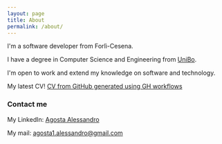 ```yaml
---
layout: page
title: About
permalink: /about/
---
```


I'm a software developer from Forlì-Cesena.

I have a degree in Computer Science and Engineering from [UniBo](https://www.unibo.it/en).

I'm open to work and extend my knowledge on software and technology. 

My latest CV! [CV from GitHub generated using GH workflows](https://github.com/Agostax0/Curriculum-Vitae/releases/latest/download/AgostaCV.pdf)

### Contact me
My LinkedIn: [Agosta Alessandro](https://linkedin.com/in/alessandro-agosta-622733198)

My mail: [agosta1.alessandro@gmail.com](mailto:agosta1.alessandro@gmail.com)